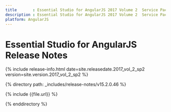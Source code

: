 ```yaml
---
title 		: Essential Studio for AngularJS 2017 Volume 2  Service Pack 2 Release Notes
description : Essential Studio for AngularJS 2017 Volume 2  Service Pack 2 Release Notes
platform: AngularJS
---
```


# Essential Studio for AngularJS Release Notes

{% include release-info.html date=site.releasedate.2017_vol_2_sp2 version=site.version.2017_vol_2_sp2 %} 

{% directory path: _includes/release-notes/v15.2.0.46 %}

{% include {{file.url}} %}

{% enddirectory %}